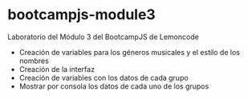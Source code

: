 # bootcampjs-module3
Laboratorio del Módulo 3 del BootcampJS de Lemoncode

- Creación de variables para los géneros musicales y el estilo de los nombres
- Creación de la interfaz
- Creación de variables con los datos de cada grupo
- Mostrar por consola los datos de cada uno de los grupos
